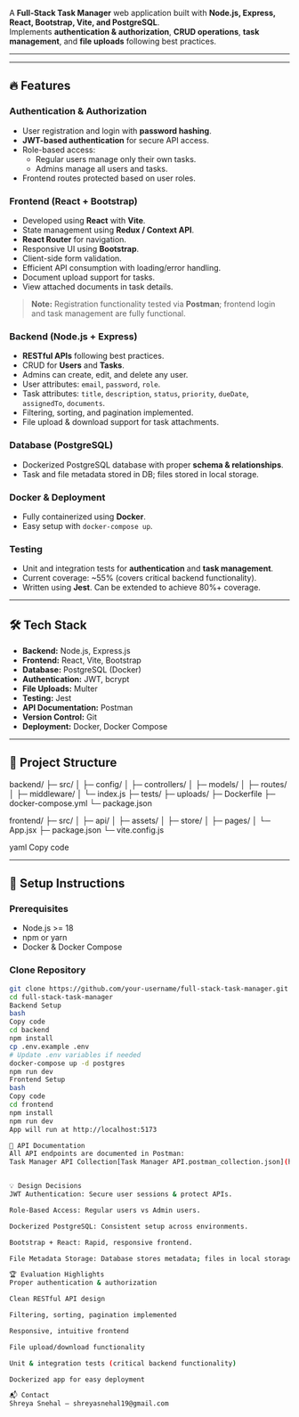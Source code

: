 A **Full-Stack Task Manager** web application built with **Node.js, Express, React, Bootstrap, Vite, and PostgreSQL**.  
Implements **authentication & authorization**, **CRUD operations**, **task management**, and **file uploads** following best practices.

---
---

## 🔥 Features

### Authentication & Authorization
- User registration and login with **password hashing**.
- **JWT-based authentication** for secure API access.
- Role-based access:
  - Regular users manage only their own tasks.
  - Admins manage all users and tasks.
- Frontend routes protected based on user roles.

### Frontend (React + Bootstrap)
- Developed using **React** with **Vite**.
- State management using **Redux / Context API**.
- **React Router** for navigation.
- Responsive UI using **Bootstrap**.
- Client-side form validation.
- Efficient API consumption with loading/error handling.
- Document upload support for tasks.
- View attached documents in task details.

> **Note:** Registration functionality tested via **Postman**; frontend login and task management are fully functional.

### Backend (Node.js + Express)
- **RESTful APIs** following best practices.
- CRUD for **Users** and **Tasks**.
- Admins can create, edit, and delete any user.
- User attributes: `email`, `password`, `role`.
- Task attributes: `title`, `description`, `status`, `priority`, `dueDate`, `assignedTo`, `documents`.
- Filtering, sorting, and pagination implemented.
- File upload & download support for task attachments.

### Database (PostgreSQL)
- Dockerized PostgreSQL database with proper **schema & relationships**.
- Task and file metadata stored in DB; files stored in local storage.

### Docker & Deployment
- Fully containerized using **Docker**.
- Easy setup with `docker-compose up`.

### Testing
- Unit and integration tests for **authentication** and **task management**.
- Current coverage: ~55% (covers critical backend functionality).
- Written using **Jest**. Can be extended to achieve 80%+ coverage.

---

## 🛠 Tech Stack

- **Backend:** Node.js, Express.js  
- **Frontend:** React, Vite, Bootstrap  
- **Database:** PostgreSQL (Docker)  
- **Authentication:** JWT, bcrypt  
- **File Uploads:** Multer  
- **Testing:** Jest  
- **API Documentation:** Postman  
- **Version Control:** Git  
- **Deployment:** Docker, Docker Compose  

---

## 📂 Project Structure

backend/
├─ src/
│ ├─ config/
│ ├─ controllers/
│ ├─ models/
│ ├─ routes/
│ ├─ middleware/
│ └─ index.js
├─ tests/
├─ uploads/
├─ Dockerfile
├─ docker-compose.yml
└─ package.json

frontend/
├─ src/
│ ├─ api/
│ ├─ assets/
│ ├─ store/
│ ├─ pages/
│ └─ App.jsx
├─ package.json
└─ vite.config.js

yaml
Copy code

---

## 🚀 Setup Instructions

### Prerequisites
- Node.js >= 18  
- npm or yarn  
- Docker & Docker Compose  

### Clone Repository
```bash
git clone https://github.com/your-username/full-stack-task-manager.git
cd full-stack-task-manager
Backend Setup
bash
Copy code
cd backend
npm install
cp .env.example .env
# Update .env variables if needed
docker-compose up -d postgres
npm run dev
Frontend Setup
bash
Copy code
cd frontend
npm install
npm run dev
App will run at http://localhost:5173

📌 API Documentation
All API endpoints are documented in Postman:
Task Manager API Collection[Task Manager API.postman_collection.json](https://github.com/user-attachments/files/22933626/Task.Manager.API.postman_collection.json)


💡 Design Decisions
JWT Authentication: Secure user sessions & protect APIs.

Role-Based Access: Regular users vs Admin users.

Dockerized PostgreSQL: Consistent setup across environments.

Bootstrap + React: Rapid, responsive frontend.

File Metadata Storage: Database stores metadata; files in local storage.

🏆 Evaluation Highlights
Proper authentication & authorization

Clean RESTful API design

Filtering, sorting, pagination implemented

Responsive, intuitive frontend

File upload/download functionality

Unit & integration tests (critical backend functionality)

Dockerized app for easy deployment

📬 Contact
Shreya Snehal – shreyasnehal19@gmail.com

